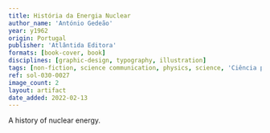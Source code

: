 ```yaml
---
title: História da Energia Nuclear
author_name: 'António Gedeão'
year: y1962
origin: Portugal
publisher: 'Atlântida Editora'
formats: [book-cover, book]
disciplines: [graphic-design, typography, illustration]
tags: [non-fiction, science communication, physics, science, 'Ciência para Gente Nova']
ref: sol-030-0027
image_count: 2
layout: artifact
date_added: 2022-02-13
---
```

A history of nuclear energy.
